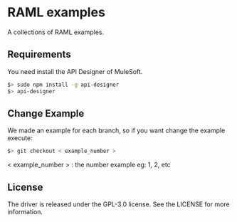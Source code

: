 RAML examples
=============

A collections of RAML examples.

Requirements
------------

You need install the API Designer of MuleSoft.

```bash
$> sudo npm install -g api-designer
$> api-designer
```

Change Example
--------------

We made an example for each branch, so if you want change the example execute:

```bash
$> git checkout < example_number >
```

< example_number > : the number example eg: 1, 2, etc

License
-------

The driver is released under the GPL-3.0 license. See the LICENSE for more information.
